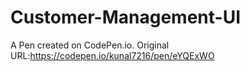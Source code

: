 # Customer-Management-UI

A Pen created on CodePen.io. Original URL:https://codepen.io/kunal7216/pen/eYQExWO
